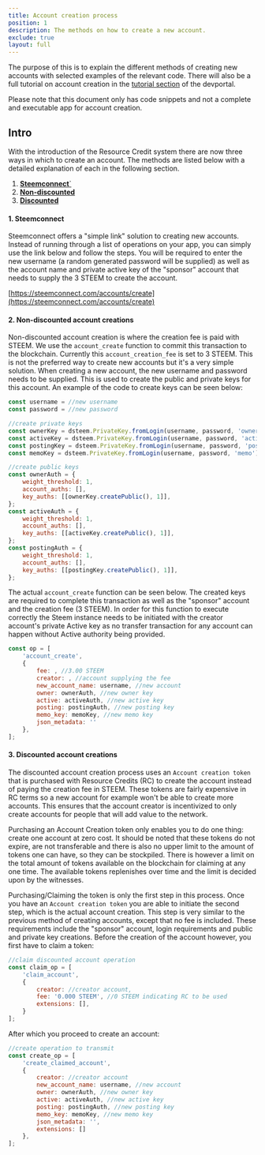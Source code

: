 ```yaml
---
title: Account creation process
position: 1
description: The methods on how to create a new account.
exclude: true
layout: full
---
```


The purpose of this is to explain the different methods of creating new accounts with selected examples of the relevant code. There will also be a full tutorial on account creation in the [tutorial section](https://developers.steem.io/tutorials/#tutorials-javascript) of the devportal.

Please note that this document only has code snippets and not a complete and executable app for account creation.

## Intro

With the introduction of the Resource Credit system there are now three ways in which to create an account. The methods are listed below with a detailed explanation of each in the following section.

1.  [**Steemconnect**`](#steemconnect)
1.  [**Non-discounted**](#nondisc)
1.  [**Discounted**](#disc)

#### 1. Steemconnect<a name="steemconnect"></a>

Steemconnect offers a "simple link" solution to creating new accounts. Instead of running through a list of operations on your app, you can simply use the link below and follow the steps. You will be required to enter the new username (a random generated password will be supplied) as well as the account name and private active key of the "sponsor" account that needs to supply the 3 STEEM to create the account.

[https://steemconnect.com/accounts/create](https://steemconnect.com/accounts/create)

#### 2. Non-discounted account creations<a name="nondisc"></a>

Non-discounted account creation is where the creation fee is paid with STEEM. We use the `account_create` function to commit this transaction to the blockchain. Currently this `account_creation_fee` is set to 3 STEEM. This is not the preferred way to create new accounts but it's a very simple solution. When creating a new account, the new username and password needs to be supplied. This is used to create the public and private keys for this account. An example of the code to create keys can be seen below:

```javascript
const username = //new username
const password = //new password

//create private keys
const ownerKey = dsteem.PrivateKey.fromLogin(username, password, 'owner');
const activeKey = dsteem.PrivateKey.fromLogin(username, password, 'active');
const postingKey = dsteem.PrivateKey.fromLogin(username, password, 'posting');
const memoKey = dsteem.PrivateKey.fromLogin(username, password, 'memo').createPublic();

//create public keys
const ownerAuth = {
    weight_threshold: 1,
    account_auths: [],
    key_auths: [[ownerKey.createPublic(), 1]],
};
const activeAuth = {
    weight_threshold: 1,
    account_auths: [],
    key_auths: [[activeKey.createPublic(), 1]],
};
const postingAuth = {
    weight_threshold: 1,
    account_auths: [],
    key_auths: [[postingKey.createPublic(), 1]],
};
```

The actual `account_create` function can be seen below. The created keys are required to complete this transaction as well as the "sponsor" account and the creation fee (3 STEEM). In order for this function to execute correctly the Steem instance needs to be initiated with the creator account's private Active key as no transfer transaction for any account can happen without Active authority being provided.

```javascript
const op = [
    'account_create',
    {
        fee: , //3.00 STEEM
        creator: , //account supplying the fee
        new_account_name: username, //new account
        owner: ownerAuth, //new owner key
        active: activeAuth, //new active key
        posting: postingAuth, //new posting key
        memo_key: memoKey, //new memo key
        json_metadata: ''
    },
];
```

#### 3. Discounted account creations<a name="disc"></a>

The discounted account creation process uses an `Account creation token` that is purchased with Resource Credits (RC) to create the account instead of paying the creation fee in STEEM. These tokens are fairly expensive in RC terms so a new account for example won't be able to create more accounts. This ensures that the account creator is incentivized to only create accounts for people that will add value to the network.

Purchasing an Account Creation token only enables you to do one thing: create one account at zero cost. It should be noted that these tokens do not expire, are not transferable and there is also no upper limit to the amount of tokens one can have, so they can be stockpiled. There is however a limit on the total amount of tokens available on the blockchain for claiming at any one time. The available tokens replenishes over time and the limit is decided upon by the witnesses.

Purchasing/Claiming the token is only the first step in this process. Once you have an `Account creation token` you are able to initiate the second step, which is the actual account creation. This step is very similar to the previous method of creating accounts, except that no fee is included. These requirements include the "sponsor" account, login requirements and public and private key creations. Before the creation of the account however, you first have to claim a token:

```javascript
//claim discounted account operation
const claim_op = [
    'claim_account',
    {
        creator: //creator account,
        fee: '0.000 STEEM', //0 STEEM indicating RC to be used
        extensions: [],
    }
];
```

After which you proceed to create an account:

```javascript
//create operation to transmit
const create_op = [
    'create_claimed_account',
    {
        creator: //creator account
        new_account_name: username, //new account
        owner: ownerAuth, //new owner key
        active: activeAuth, //new active key
        posting: postingAuth, //new posting key
        memo_key: memoKey, //new memo key
        json_metadata: '',
        extensions: []
    },
];
```